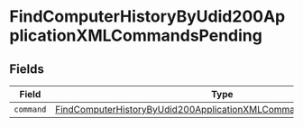 # FindComputerHistoryByUdid200ApplicationXMLCommandsPending


## Fields

| Field                                                                                                                                                           | Type                                                                                                                                                            | Required                                                                                                                                                        | Description                                                                                                                                                     |
| --------------------------------------------------------------------------------------------------------------------------------------------------------------- | --------------------------------------------------------------------------------------------------------------------------------------------------------------- | --------------------------------------------------------------------------------------------------------------------------------------------------------------- | --------------------------------------------------------------------------------------------------------------------------------------------------------------- |
| `command`                                                                                                                                                       | [FindComputerHistoryByUdid200ApplicationXMLCommandsPendingCommand](../../models/operations/findcomputerhistorybyudid200applicationxmlcommandspendingcommand.md) | :heavy_minus_sign:                                                                                                                                              | N/A                                                                                                                                                             |